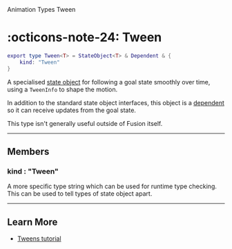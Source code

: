 <nav class="fusiondoc-api-breadcrumbs">
	<span>Animation</span>
	<span>Types</span>
	<span>Tween</span>
</nav>

<h1 class="fusiondoc-api-header" markdown>
	<span class="fusiondoc-api-icon" markdown>:octicons-note-24:</span>
	<span class="fusiondoc-api-name">Tween</span>
</h1>

```Lua
export type Tween<T> = StateObject<T> & Dependent & {
	kind: "Tween"
}
```

A specialised [state object](../stateobject) for following a goal state smoothly
over time, using a `TweenInfo` to shape the motion.

In addition to the standard state object interfaces, this object is a 
[dependent](../dependent) so it can receive updates from the goal state.

This type isn't generally useful outside of Fusion itself.

-----

## Members

<h3 markdown>
	kind
	<span class="fusiondoc-api-type">
		: "Tween"
	</span>
</h3>

A more specific type string which can be used for runtime type checking. This
can be used to tell types of state object apart.

-----

## Learn More

- [Tweens tutorial](../../../../tutorials/animation/tweens)